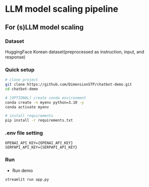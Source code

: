 # LLM model scaling pipeline

## For (s)LLM model scaling

### Dataset
HuggingFace Korean dataset(preprocessed as instruction, input, and response)

### Quick setup

```bash
# clone project
git clone https://github.com/DimensionSTP/chatbot-demo.git
cd chatbot-demo

# [OPTIONAL] create conda environment
conda create -n myenv python=3.10 -y
conda activate myenv

# install requirements
pip install -r requirements.txt
```

### .env file setting
```shell
OPENAI_API_KEY={OPENAI_API_KEY}
SERPAPI_API_KEY={SERPAPI_API_KEY}
```

### Run

* Run demo
```shell
streamlit run app.py
```